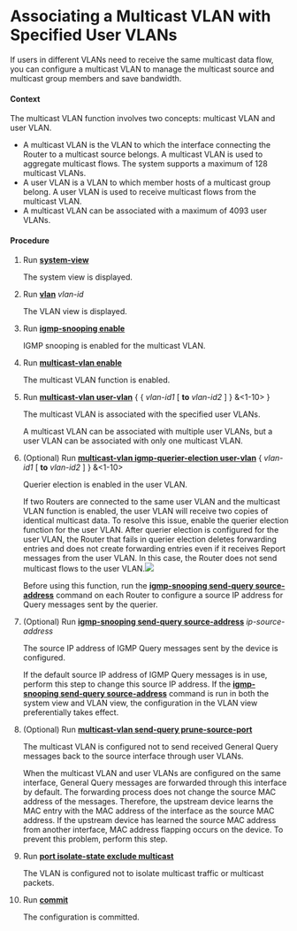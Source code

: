 Associating a Multicast VLAN with Specified User VLANs
======================================================

If users in different VLANs need to receive the same multicast data flow, you can configure a multicast VLAN to manage the multicast source and multicast group members and save bandwidth.

#### Context

The multicast VLAN function involves two concepts: multicast VLAN and user VLAN.

* A multicast VLAN is the VLAN to which the interface connecting the Router to a multicast source belongs. A multicast VLAN is used to aggregate multicast flows. The system supports a maximum of 128 multicast VLANs.
* A user VLAN is a VLAN to which member hosts of a multicast group belong. A user VLAN is used to receive multicast flows from the multicast VLAN.
* A multicast VLAN can be associated with a maximum of 4093 user VLANs.

#### Procedure

1. Run [**system-view**](cmdqueryname=system-view)
   
   
   
   The system view is displayed.
2. Run [**vlan**](cmdqueryname=vlan) *vlan-id*
   
   
   
   The VLAN view is displayed.
3. Run [**igmp-snooping enable**](cmdqueryname=igmp-snooping+enable)
   
   
   
   IGMP snooping is enabled for the multicast VLAN.
4. Run [**multicast-vlan enable**](cmdqueryname=multicast-vlan+enable)
   
   
   
   The multicast VLAN function is enabled.
5. Run [**multicast-vlan user-vlan**](cmdqueryname=multicast-vlan+user-vlan) { { *vlan-id1* [ **to** *vlan-id2* ] } &<1-10> }
   
   
   
   The multicast VLAN is associated with the specified user VLANs.
   
   
   
   A multicast VLAN can be associated with multiple user VLANs, but a user VLAN can be associated with only one multicast VLAN.
6. (Optional) Run [**multicast-vlan igmp-querier-election user-vlan**](cmdqueryname=multicast-vlan+igmp-querier-election+user-vlan) { *vlan-id1* [ **to** *vlan-id2* ] } &<1-10>
   
   
   
   Querier election is enabled in the user VLAN.
   
   
   
   If two Routers are connected to the same user VLAN and the multicast VLAN function is enabled, the user VLAN will receive two copies of identical multicast data. To resolve this issue, enable the querier election function for the user VLAN. After querier election is configured for the user VLAN, the Router that fails in querier election deletes forwarding entries and does not create forwarding entries even if it receives Report messages from the user VLAN. In this case, the Router does not send multicast flows to the user VLAN.![](../../../../public_sys-resources/note_3.0-en-us.png) 
   
   Before using this function, run the [**igmp-snooping send-query source-address**](cmdqueryname=igmp-snooping+send-query+source-address) command on each Router to configure a source IP address for Query messages sent by the querier.
7. (Optional) Run [**igmp-snooping send-query source-address**](cmdqueryname=igmp-snooping+send-query+source-address) *ip-source-address*
   
   
   
   The source IP address of IGMP Query messages sent by the device is configured.
   
   
   
   If the default source IP address of IGMP Query messages is in use, perform this step to change this source IP address. If the [**igmp-snooping send-query source-address**](cmdqueryname=igmp-snooping+send-query+source-address) command is run in both the system view and VLAN view, the configuration in the VLAN view preferentially takes effect.
8. (Optional) Run [**multicast-vlan send-query prune-source-port**](cmdqueryname=multicast-vlan+send-query+prune-source-port)
   
   
   
   The multicast VLAN is configured not to send received General Query messages back to the source interface through user VLANs.
   
   
   
   When the multicast VLAN and user VLANs are configured on the same interface, General Query messages are forwarded through this interface by default. The forwarding process does not change the source MAC address of the messages. Therefore, the upstream device learns the MAC entry with the MAC address of the interface as the source MAC address. If the upstream device has learned the source MAC address from another interface, MAC address flapping occurs on the device. To prevent this problem, perform this step.
9. Run [**port isolate-state exclude multicast**](cmdqueryname=port+isolate-state+exclude+multicast)
   
   
   
   The VLAN is configured not to isolate multicast traffic or multicast packets.
10. Run [**commit**](cmdqueryname=commit)
    
    
    
    The configuration is committed.